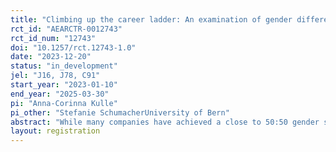 ```yaml
---
title: "Climbing up the career ladder: An examination of gender differences in successive challenge seeking"
rct_id: "AEARCTR-0012743"
rct_id_num: "12743"
doi: "10.1257/rct.12743-1.0"
date: "2023-12-20"
status: "in_development"
jel: "J16, J78, C91"
start_year: "2023-01-10"
end_year: "2025-03-30"
pi: "Anna-Corinna Kulle"
pi_other: "Stefanie SchumacherUniversity of Bern"
abstract: "While many companies have achieved a close to 50:50 gender split in recruiting intake, the progression along the career path for women and men is different. Multiple studies show that both women’s promotion and retention rates are lower than men’s, resulting in a widening gender gap at higher career levels. Possible explanations may be related to discriminatory issues, differences in lifestyle choices, or differences in preferences. Well-documented preferences that may partially explain observed differences in economic outcomes include gender differences in competitiveness and challenge seeking. The aim of this study is to understand if women and men who self-select into working on a challenging task differ with respect to their challenge persistence. Do women who seek a challenge in the first place behave similarly to men if the difficulty level further increases that is, a second challenge is proposed? To answer this question, we conduct an online experiment on Prolific. The focus of this study is to observe the behavior of initial challenge seekers if they are confronted with a second subsequent challenge. In line with previous research, we also assess if gender differences exist at the initial challenge seeking decision point. We extend this field of research by analyzing if gender differences continue to persist among the original challenge seekers when they are confronted with a subsequent challenge. We also analyze if challenge seeking increases for participants who did not choose the challenge in stage 2, when they are given a second opportunity to enter the same challenge in stage 3."
layout: registration
---
```


